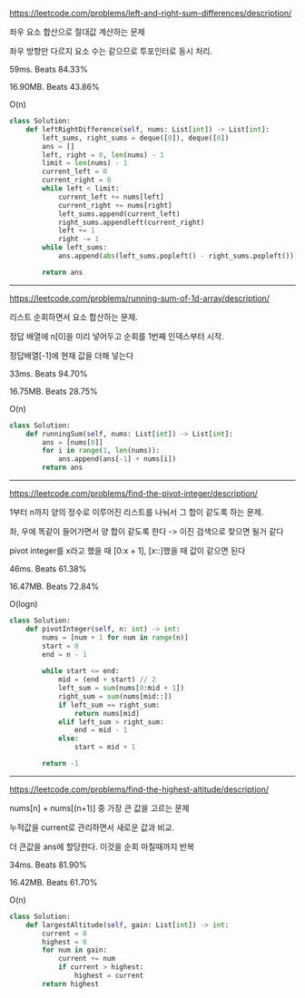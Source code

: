 https://leetcode.com/problems/left-and-right-sum-differences/description/

좌우 요소 합산으로 절대값 계산하는 문제

좌우 방향만 다르지 요소 수는 같으므로 투포인터로 동시 처리.

59ms. Beats 84.33%

16.90MB. Beats 43.86%

O(n)

```python
class Solution:
    def leftRightDifference(self, nums: List[int]) -> List[int]:
        left_sums, right_sums = deque([0]), deque([0])
        ans = []
        left, right = 0, len(nums) - 1
        limit = len(nums) - 1
        current_left = 0
        current_right = 0
        while left < limit:
            current_left += nums[left]
            current_right += nums[right]
            left_sums.append(current_left)
            right_sums.appendleft(current_right)
            left += 1
            right -= 1
        while left_sums:
            ans.append(abs(left_sums.popleft() - right_sums.popleft()))

        return ans
```
---

https://leetcode.com/problems/running-sum-of-1d-array/description/

리스트 순회하면서 요소 합산하는 문제.

정답 배열에 n[0]을 미리 넣어두고 순회를 1번째 인덱스부터 시작.

정답배열[-1]에 현재 값을 더해 넣는다

33ms. Beats 94.70%

16.75MB. Beats 28.75%

O(n)

```python
class Solution:
    def runningSum(self, nums: List[int]) -> List[int]:
        ans = [nums[0]]
        for i in range(1, len(nums)):
            ans.append(ans[-1] + nums[i])
        return ans
```
---

https://leetcode.com/problems/find-the-pivot-integer/description/

1부터 n까지 양의 정수로 이루어진 리스트를 나눠서 그 합이 같도록 하는 문제.

좌, 우에 똑같이 들어가면서 양 합이 같도록 한다 -> 이진 검색으로 찾으면 될거 같다

pivot integer를 x라고 했을 때 [0:x + 1], [x::]했을 때 값이 같으면 된다

46ms. Beats 61.38%

16.47MB. Beats 72.84%

O(logn)

```python
class Solution:
    def pivotInteger(self, n: int) -> int:
        nums = [num + 1 for num in range(n)]
        start = 0
        end = n - 1
        
        while start <= end:
            mid = (end + start) // 2
            left_sum = sum(nums[0:mid + 1])
            right_sum = sum(nums[mid::])
            if left_sum == right_sum:
                return nums[mid]
            elif left_sum > right_sum:
                end = mid - 1
            else:
                start = mid + 1

        return -1
```
---

https://leetcode.com/problems/find-the-highest-altitude/description/

nums[n] + nums[(n+1)] 중 가장 큰 값을 고르는 문제

누적값을 current로 관리하면서 새로운 값과 비교.

더 큰값을 ans에 할당한다. 이것을 순회 마칠때까지 반복

34ms. Beats 81.90%

16.42MB. Beats 61.70%

O(n)

```python
class Solution:
    def largestAltitude(self, gain: List[int]) -> int:
        current = 0
        highest = 0
        for num in gain:
            current += num
            if current > highest:
                highest = current
        return highest
```
